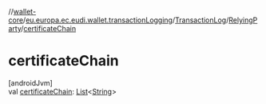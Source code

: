 //[wallet-core](../../../../index.md)/[eu.europa.ec.eudi.wallet.transactionLogging](../../index.md)/[TransactionLog](../index.md)/[RelyingParty](index.md)/[certificateChain](certificate-chain.md)

# certificateChain

[androidJvm]\
val [certificateChain](certificate-chain.md): [List](https://kotlinlang.org/api/latest/jvm/stdlib/kotlin-stdlib/kotlin.collections/-list/index.html)&lt;[String](https://kotlinlang.org/api/latest/jvm/stdlib/kotlin-stdlib/kotlin/-string/index.html)&gt;
